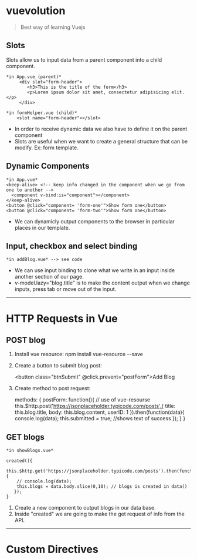 # vuevolution

> Best way of learning Vuejs 

## Slots 

Slots allow us to input data from a parent component into a child component. 

    *in App.vue (parent)*
	     <div slot="form-header">
	        <h3>This is the title of the form</h3>
	        <p>Lorem ipsum dolor sit amet, consectetur adipisicing elit. </p>
	     </div> 

    *in formHelper.vue (child)*
     	<slot name="form-header"></slot>

* In order to receive dynamic data we also have to define it on the parent component 
* Slots are useful when we want to create a general structure that can be modify. Ex: form template. 

## Dynamic Components

    *in App.vue*
    <keep-alive> <!-- keep info changed in the component when we go from one to another -->
      <component v-bind:is="component"></component>
    </keep-alive>
    <button @click="component= 'form-one'">Show form one</button>
    <button @click="component= 'form-two'">Show form one</button>

* We can dynamicly output components to the browser in particular places in our template.

## Input, checkbox and select binding


    *in addBlog.vue* --> see code
* We can use input binding to clone what we write in an input inside another section of our page.
* v-model.lazy="blog.title" is to make the content output when we change inputs, press tab or move out of the input. 
---

# HTTP Requests in Vue


## POST blog 

1. Install vue resource: npm install vue-resource --save
2. Create a button to submit blog post: 

    <button class="btnSubmit" @click.prevent="postForm">Add Blog</button>

3. Create method to post request: 

    methods: {
        postForm: function(){ // use of vue-resourse 
            this.$http.post('https://jsonplaceholder.typicode.com/posts',{
                title: this.blog.title,
                body: this.blog.content,
                userID: 1
            }).then(function(data){
                console.log(data);
                this.submitted = true; //shows text of success 
            });
        }
    }

## GET blogs 

    *in showBlogs.vue*

    created(){
      this.$http.get('https://jsonplaceholder.typicode.com/posts').then(function(data){
        // console.log(data);
        this.blogs = data.body.slice(0,10); // blogs is created in data()
       });
    }

1. Create a new component to output blogs in our data base. 
2. Inside "created" we are going to make the get request of info from the API. 

--- 

# Custom Directives 


